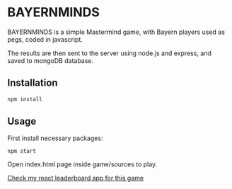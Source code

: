 # **BAYERNMINDS**

BAYERNMINDS is a simple Mastermind game, with Bayern players used as pegs, coded in javascript.

The results are then sent to the server using node.js and express, and saved to mongoDB database.

## Installation

```bash
npm install
```

## Usage

First install necessary packages:

```
npm start
```

Open index.html page inside game/sources to play.

[Check my react leaderboard app for this game](https://github.com/teaheld/bayernminds_best-react-app) 
